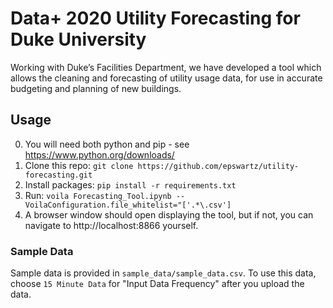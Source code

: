 # Data+ 2020 Utility Forecasting for Duke University

Working with Duke’s Facilities Department, we have developed a tool which allows the cleaning and forecasting of utility usage data, for use in accurate budgeting and planning of new buildings.

## Usage
0. You will need both python and pip - see https://www.python.org/downloads/
1. Clone this repo: `git clone https://github.com/epswartz/utility-forecasting.git`
2. Install packages: `pip install -r requirements.txt`
3. Run: `voila Forecasting_Tool.ipynb --VoilaConfiguration.file_whitelist="['.*\.csv']`
4. A browser window should open displaying the tool, but if not, you can navigate to http://localhost:8866 yourself.

### Sample Data
Sample data is provided in `sample_data/sample_data.csv`. To use this data, choose `15 Minute Data` for "Input Data Frequency" after you upload the data.
